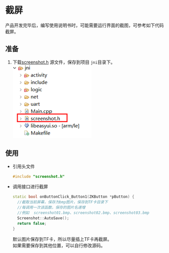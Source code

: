 # 截屏
产品开发完毕后，编写使用说明书时，可能需要运行界面的截图，可参考如下代码截屏。  
## 准备
1. 下载[screenshot.h](https://docs.flythings.cn/src/screenshot.h) 源文件，保存到项目 `jni`目录下。  
  ![](assets/screenshot1.png)
  
## 使用

* 引用头文件
  ```c++
  #include "screenshot.h"
  ```
* 调用接口进行截屏  
  ```c++
  static bool onButtonClick_Button1(ZKButton *pButton) {
    //截取当前屏幕，保存为bmp图片，保存到TF卡目录下
    //每调用一次该函数，保存的图片名递增
    //例如  screenshot01.bmp、screenshot02.bmp、screenshot03.bmp
    Screenshot::AutoSave();
    return false;
  }
  ```
  默认图片保存到TF卡，所以尽量插上TF卡再截屏。  
  如果需要保存到其他位置，可以自行修改源码。   
  
 